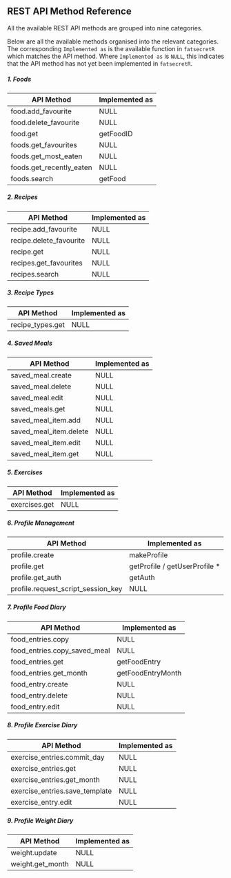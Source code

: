 REST API Method Reference
---

All the available REST API methods are grouped into nine categories.

Below are all the available methods organised into the relevant categories. The corresponding `Implemented as` is the available function in `fatsecretR` which matches the API method. Where `Implemented as` is `NULL`, this indicates that the API method has not yet been implemented in `fatsecretR`.

##### 1. Foods
API Method         | Implemented as
-------------------|-------
food.add_favourite | NULL
food.delete_favourite| NULL
food.get|getFoodID
foods.get_favourites|NULL
foods.get_most_eaten|NULL
foods.get_recently_eaten|NULL
foods.search|getFood

##### 2. Recipes
API Method         | Implemented as
-------------------|-------
recipe.add_favourite | NULL
recipe.delete_favourite| NULL
recipe.get|NULL
recipes.get_favourites|NULL
recipes.search|NULL

##### 3. Recipe Types
API Method         | Implemented as
-------------------|-------
recipe_types.get | NULL

##### 4. Saved Meals
API Method         | Implemented as
-------------------|-------
saved_meal.create| NULL
saved_meal.delete| NULL
saved_meal.edit|NULL
saved_meals.get|NULL
saved_meal_item.add|NULL
saved_meal_item.delete|NULL
saved_meal_item.edit|NULL
saved_meal_item.get|NULL

##### 5. Exercises
API Method         | Implemented as
-------------------|-------
exercises.get | NULL

##### 6. Profile Management
API Method         | Implemented as
-------------------|-------
profile.create | makeProfile
profile.get| getProfile / getUserProfile *
profile.get_auth|getAuth
profile.request_script_session_key|NULL

##### 7. Profile Food Diary
API Method         | Implemented as
-------------------|-------
food_entries.copy | NULL
food_entries.copy_saved_meal| NULL
food_entries.get|getFoodEntry
food_entries.get_month|getFoodEntryMonth
food_entry.create|NULL
food_entry.delete|NULL
food_entry.edit|NULL

##### 8. Profile Exercise Diary
API Method         | Implemented as
-------------------|-------
exercise_entries.commit_day | NULL
exercise_entries.get| NULL
exercise_entries.get_month|NULL
exercise_entries.save_template|NULL
exercise_entry.edit|NULL

##### 9. Profile Weight Diary
API Method         | Implemented as
-------------------|-------
weight.update | NULL
weight.get_month| NULL

